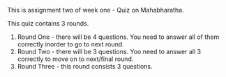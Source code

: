 This is assignment two of week one - Quiz on Mahabharatha.

This quiz contains 3 rounds.
1. Round One - there will be 4 questions. You need to answer all of them correctly inorder to go to next round.
2. Round Two - there will be 3 questions. Yoo need to answer all 3 correctly to move on to next/final round.
3. Round Three - this round consists 3 questions.

